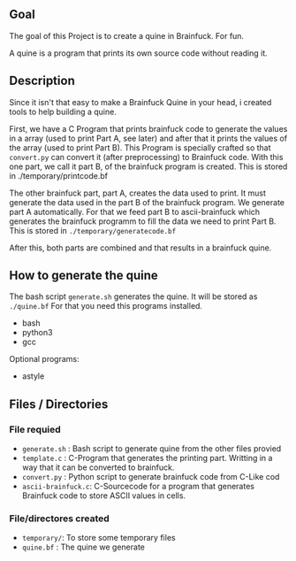 ## Goal

The goal of this Project is to create a quine in Brainfuck. For fun.

A quine is a program that prints its own source code without reading it.


## Description

Since it isn't that easy to make a Brainfuck Quine in your head, i created tools to help building a
 quine.

First, we have a C Program that prints brainfuck code to generate the values in a array (used to
 print Part A, see later) and after that it prints the values of the array (used to print Part B).
This Program is specially crafted so that `convert.py` can convert it (after preprocessing) to
 Brainfuck code.
With this one part, we call it part B, of the brainfuck program is created.
This is stored in ./temporary/printcode.bf

The other brainfuck part, part A, creates the data used to print.
It must generate the data used in the part B of the brainfuck program.
We generate part A automatically. For that we feed part B to ascii-brainfuck which generates the
 brainfuck programm to fill the data we need to print Part B.
This is stored in `./temporary/generatecode.bf`

After this, both parts are combined and that results in a brainfuck quine.

## How to generate the quine

The bash script `generate.sh` generates the quine.
It will be stored as `./quine.bf`
For that you need this programs installed.

- bash
- python3
- gcc

Optional programs:

- astyle

## Files / Directories


### File requied

- `generate.sh` : Bash script to generate quine from the other files provied
- `template.c`  : C-Program that generates the printing part. Writting in a way that it can be converted to brainfuck.
- `convert.py`  : Python script to generate brainfuck code from C-Like cod
- `ascii-brainfuck.c`: C-Sourcecode for a program that generates Brainfuck code to store ASCII values in cells.

### File/directores created

- `temporary/`:    To store some temporary files
- `quine.bf` :     The quine we generate

